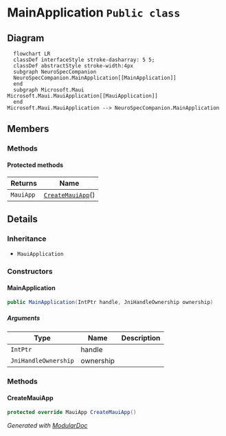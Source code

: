 # MainApplication `Public class`

## Diagram
```mermaid
  flowchart LR
  classDef interfaceStyle stroke-dasharray: 5 5;
  classDef abstractStyle stroke-width:4px
  subgraph NeuroSpecCompanion
  NeuroSpecCompanion.MainApplication[[MainApplication]]
  end
  subgraph Microsoft.Maui
Microsoft.Maui.MauiApplication[[MauiApplication]]
  end
Microsoft.Maui.MauiApplication --> NeuroSpecCompanion.MainApplication
```

## Members
### Methods
#### Protected  methods
| Returns | Name |
| --- | --- |
| `MauiApp` | [`CreateMauiApp`](#createmauiapp)() |

## Details
### Inheritance
 - `MauiApplication`

### Constructors
#### MainApplication
```csharp
public MainApplication(IntPtr handle, JniHandleOwnership ownership)
```
##### Arguments
| Type | Name | Description |
| --- | --- | --- |
| `IntPtr` | handle |   |
| `JniHandleOwnership` | ownership |   |

### Methods
#### CreateMauiApp
```csharp
protected override MauiApp CreateMauiApp()
```

*Generated with* [*ModularDoc*](https://github.com/hailstorm75/ModularDoc)
